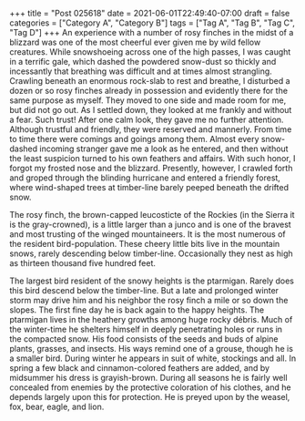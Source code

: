 +++
title = "Post 025618"
date = 2021-06-01T22:49:40-07:00
draft = false
categories = ["Category A", "Category B"]
tags = ["Tag A", "Tag B", "Tag C", "Tag D"]
+++
An experience with a number of rosy finches in the midst of a blizzard was one of the most cheerful ever given me by wild fellow creatures. While snowshoeing across one of the high passes, I was caught in a terrific gale, which dashed the powdered snow-dust so thickly and incessantly that breathing was difficult and at times almost strangling. Crawling beneath an enormous rock-slab to rest and breathe, I disturbed a dozen or so rosy finches already in possession and evidently there for the same purpose as myself. They moved to one side and made room for me, but did not go out. As I settled down, they looked at me frankly and without a fear. Such trust! After one calm look, they gave me no further attention. Although trustful and friendly, they were reserved and mannerly. From time to time there were comings and goings among them. Almost every snow-dashed incoming stranger gave me a look as he entered, and then without the least suspicion turned to his own feathers and affairs. With such honor, I forgot my frosted nose and the blizzard. Presently, however, I crawled forth and groped through the blinding hurricane and entered a friendly forest, where wind-shaped trees at timber-line barely peeped beneath the drifted snow.

The rosy finch, the brown-capped leucosticte of the Rockies (in the Sierra it is the gray-crowned), is a little larger than a junco and is one of the bravest and most trusting of the winged mountaineers. It is the most numerous of the resident bird-population. These cheery little bits live in the mountain snows, rarely descending below timber-line. Occasionally they nest as high as thirteen thousand five hundred feet.

The largest bird resident of the snowy heights is the ptarmigan. Rarely does this bird descend below the timber-line. But a late and prolonged winter storm may drive him and his neighbor the rosy finch a mile or so down the slopes. The first fine day he is back again to the happy heights. The ptarmigan lives in the heathery growths among huge rocky débris. Much of the winter-time he shelters himself in deeply penetrating holes or runs in the compacted snow. His food consists of the seeds and buds of alpine plants, grasses, and insects. His ways remind one of a grouse, though he is a smaller bird. During winter he appears in suit of white, stockings and all. In spring a few black and cinnamon-colored feathers are added, and by midsummer his dress is grayish-brown. During all seasons he is fairly well concealed from enemies by the protective coloration of his clothes, and he depends largely upon this for protection. He is preyed upon by the weasel, fox, bear, eagle, and lion.
